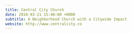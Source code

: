 ```yaml
---
title: Central City Church
date: 2018-03-21 15:48:00 +0000
subtitle: A Neighborhood Church with a Citywide Impact
website: http://www.centralcity.co
---
```

